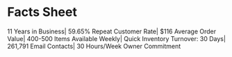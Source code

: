 # Facts Sheet

11 Years in Business| 59.65% Repeat Customer Rate| $116 Average Order Value| 400-500 Items Available Weekly| Quick Inventory Turnover: 30 Days| 261,791 Email Contacts| 30 Hours/Week Owner Commitment